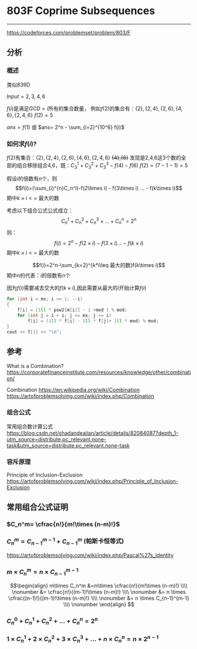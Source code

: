 # 803F Coprime Subsequences
***
https://codeforces.com/problemset/problem/803/F


## 分析

### 概述

类似839D

$Input={2,3,4,6}$

$f(i)$是满足$GCD=i$所有的集合数量，
例如$f(2)$的集合有：$\{2\},\{2,4\},\{2,6\},\{4,6\},\{2,4,6\}$
$f(2)=5$


$ans=f(1)$
或
$ans= 2^n - \sum_{i=2}^{10^6} f(i)$

### 如何求$f(i)?$

$f(2)$有集合：$\{2\},\{2,4\},\{2,6\},\{4,6\},\{2,4,6\}$  ~~{4},{6}~~
发现是2,4,6这3个数的全部的组合移除组合4,6，既：$C_3^1+C_3^2+ C_3^3 - f(4) - f(6)$ 
$f(2)=(7-1-1)=5$

假设$i$的倍数有$n$个，则
$$f(i)=(\sum_{i}^{n}C_n^i)-f(2\times i) - f(3\times i) ... - f(k\times i)$$
期中$k\times i <=$ 最大的数

考虑以下组合公式公式成立：
$$C_n^1 + C_n^2+ C_n^3+...+ C_n^n=2^n$$
则：
$$f(i)=2^n-f(2\times i) - f(3\times i) ... - f(k\times i)$$
期中$k\times i <=$ 最大的数

$$f(i)=2^n-\sum_{k=2}^{k*i\leq 最大的数}f(k\times i)$$
期中$n$的代表：$i$的倍数有$n$个

因为$f(i)$需要减去交大的$f(k\times i)$,因此需要从最大的$i$开始计算$f(i)$

```c++
for (int i = mx; i >= 1; --i)
{
    f[i] = (1ll * pow2[m[i]] - 1 +mod ) % mod;
    for (int j = i + i; j <= mx; j += i)
        f[i] = (1ll * f[i] - 1ll * f[j]+ 1ll * mod) % mod;
}
cout << f[1] << "\n";
```

## 参考

What is a Combination?
https://corporatefinanceinstitute.com/resources/knowledge/other/combination/

Combination
https://en.wikipedia.org/wiki/Combination
https://artofproblemsolving.com/wiki/index.php/Combination


### 组合公式
常用组合数计算公式
https://blog.csdn.net/shadandeajian/article/details/82084087?depth_1-utm_source=distribute.pc_relevant.none-task&utm_source=distribute.pc_relevant.none-task

### 容斥原理
Principle of Inclusion-Exclusion
https://artofproblemsolving.com/wiki/index.php/Principle_of_Inclusion-Exclusion


## 常用组合公式证明

### $C_n^m= \cfrac{n!}{m!\times (n-m)!}$

### $C_{n}^{m}=C_{n-1}^{m-1} + C_{n-1}^{m}$  (帕斯卡恒等式)
https://artofproblemsolving.com/wiki/index.php/Pascal%27s_Identity


### $m\times C_n^m=n\times C_{n-1}^{m-1}$

$$\begin{align}
m\times C_n^m &=m\times \cfrac{n!}{m!\times (n-m)!} \\\\ \nonumber 
&= \cfrac{n!}{(m-1)!\times (n-m)!} \\\\ \nonumber
&= n \times \cfrac{(n-1)!}{(m-1)!\times (n-m)!} \\\\ \nonumber
&= n \times C_{n-1}^{m-1} \\\\ \nonumber
\end{align}
$$

### $C_n^0+C_n^1+C_n^2+...+C_n^n=2^n$


### $1\times C_n^1+2\times C_n^2+ 3\times C_n^3 + ... + n\times C_n^n = n \times 2^{n-1}$

